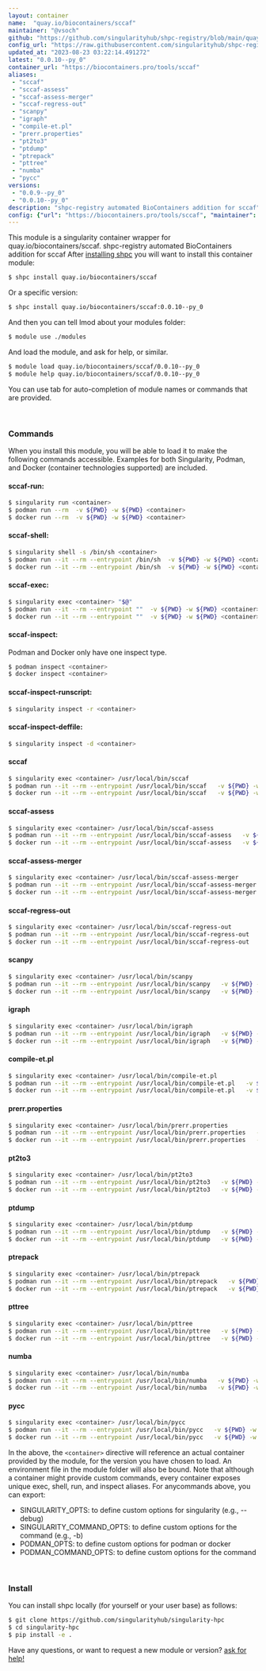 ```yaml
---
layout: container
name:  "quay.io/biocontainers/sccaf"
maintainer: "@vsoch"
github: "https://github.com/singularityhub/shpc-registry/blob/main/quay.io/biocontainers/sccaf/container.yaml"
config_url: "https://raw.githubusercontent.com/singularityhub/shpc-registry/main/quay.io/biocontainers/sccaf/container.yaml"
updated_at: "2023-08-23 03:22:14.491272"
latest: "0.0.10--py_0"
container_url: "https://biocontainers.pro/tools/sccaf"
aliases:
 - "sccaf"
 - "sccaf-assess"
 - "sccaf-assess-merger"
 - "sccaf-regress-out"
 - "scanpy"
 - "igraph"
 - "compile-et.pl"
 - "prerr.properties"
 - "pt2to3"
 - "ptdump"
 - "ptrepack"
 - "pttree"
 - "numba"
 - "pycc"
versions:
 - "0.0.9--py_0"
 - "0.0.10--py_0"
description: "shpc-registry automated BioContainers addition for sccaf"
config: {"url": "https://biocontainers.pro/tools/sccaf", "maintainer": "@vsoch", "description": "shpc-registry automated BioContainers addition for sccaf", "latest": {"0.0.10--py_0": "sha256:58624ca90983224f2400b0885ee8bc0a38725f418a9cd29ec79a9739a9fb135b"}, "tags": {"0.0.9--py_0": "sha256:a414e19efb731079c3d3e1b671a941b57ebe58f21179fc3a54b1acf9abc33d56", "0.0.10--py_0": "sha256:58624ca90983224f2400b0885ee8bc0a38725f418a9cd29ec79a9739a9fb135b"}, "docker": "quay.io/biocontainers/sccaf", "aliases": {"sccaf": "/usr/local/bin/sccaf", "sccaf-assess": "/usr/local/bin/sccaf-assess", "sccaf-assess-merger": "/usr/local/bin/sccaf-assess-merger", "sccaf-regress-out": "/usr/local/bin/sccaf-regress-out", "scanpy": "/usr/local/bin/scanpy", "igraph": "/usr/local/bin/igraph", "compile-et.pl": "/usr/local/bin/compile-et.pl", "prerr.properties": "/usr/local/bin/prerr.properties", "pt2to3": "/usr/local/bin/pt2to3", "ptdump": "/usr/local/bin/ptdump", "ptrepack": "/usr/local/bin/ptrepack", "pttree": "/usr/local/bin/pttree", "numba": "/usr/local/bin/numba", "pycc": "/usr/local/bin/pycc"}}
---
```


This module is a singularity container wrapper for quay.io/biocontainers/sccaf.
shpc-registry automated BioContainers addition for sccaf
After [installing shpc](#install) you will want to install this container module:


```bash
$ shpc install quay.io/biocontainers/sccaf
```

Or a specific version:

```bash
$ shpc install quay.io/biocontainers/sccaf:0.0.10--py_0
```

And then you can tell lmod about your modules folder:

```bash
$ module use ./modules
```

And load the module, and ask for help, or similar.

```bash
$ module load quay.io/biocontainers/sccaf/0.0.10--py_0
$ module help quay.io/biocontainers/sccaf/0.0.10--py_0
```

You can use tab for auto-completion of module names or commands that are provided.

<br>

### Commands

When you install this module, you will be able to load it to make the following commands accessible.
Examples for both Singularity, Podman, and Docker (container technologies supported) are included.

#### sccaf-run:

```bash
$ singularity run <container>
$ podman run --rm  -v ${PWD} -w ${PWD} <container>
$ docker run --rm  -v ${PWD} -w ${PWD} <container>
```

#### sccaf-shell:

```bash
$ singularity shell -s /bin/sh <container>
$ podman run --it --rm --entrypoint /bin/sh  -v ${PWD} -w ${PWD} <container>
$ docker run --it --rm --entrypoint /bin/sh  -v ${PWD} -w ${PWD} <container>
```

#### sccaf-exec:

```bash
$ singularity exec <container> "$@"
$ podman run --it --rm --entrypoint ""  -v ${PWD} -w ${PWD} <container> "$@"
$ docker run --it --rm --entrypoint ""  -v ${PWD} -w ${PWD} <container> "$@"
```

#### sccaf-inspect:

Podman and Docker only have one inspect type.

```bash
$ podman inspect <container>
$ docker inspect <container>
```

#### sccaf-inspect-runscript:

```bash
$ singularity inspect -r <container>
```

#### sccaf-inspect-deffile:

```bash
$ singularity inspect -d <container>
```


#### sccaf

```bash
$ singularity exec <container> /usr/local/bin/sccaf
$ podman run --it --rm --entrypoint /usr/local/bin/sccaf   -v ${PWD} -w ${PWD} <container> -c " $@"
$ docker run --it --rm --entrypoint /usr/local/bin/sccaf   -v ${PWD} -w ${PWD} <container> -c " $@"
```


#### sccaf-assess

```bash
$ singularity exec <container> /usr/local/bin/sccaf-assess
$ podman run --it --rm --entrypoint /usr/local/bin/sccaf-assess   -v ${PWD} -w ${PWD} <container> -c " $@"
$ docker run --it --rm --entrypoint /usr/local/bin/sccaf-assess   -v ${PWD} -w ${PWD} <container> -c " $@"
```


#### sccaf-assess-merger

```bash
$ singularity exec <container> /usr/local/bin/sccaf-assess-merger
$ podman run --it --rm --entrypoint /usr/local/bin/sccaf-assess-merger   -v ${PWD} -w ${PWD} <container> -c " $@"
$ docker run --it --rm --entrypoint /usr/local/bin/sccaf-assess-merger   -v ${PWD} -w ${PWD} <container> -c " $@"
```


#### sccaf-regress-out

```bash
$ singularity exec <container> /usr/local/bin/sccaf-regress-out
$ podman run --it --rm --entrypoint /usr/local/bin/sccaf-regress-out   -v ${PWD} -w ${PWD} <container> -c " $@"
$ docker run --it --rm --entrypoint /usr/local/bin/sccaf-regress-out   -v ${PWD} -w ${PWD} <container> -c " $@"
```


#### scanpy

```bash
$ singularity exec <container> /usr/local/bin/scanpy
$ podman run --it --rm --entrypoint /usr/local/bin/scanpy   -v ${PWD} -w ${PWD} <container> -c " $@"
$ docker run --it --rm --entrypoint /usr/local/bin/scanpy   -v ${PWD} -w ${PWD} <container> -c " $@"
```


#### igraph

```bash
$ singularity exec <container> /usr/local/bin/igraph
$ podman run --it --rm --entrypoint /usr/local/bin/igraph   -v ${PWD} -w ${PWD} <container> -c " $@"
$ docker run --it --rm --entrypoint /usr/local/bin/igraph   -v ${PWD} -w ${PWD} <container> -c " $@"
```


#### compile-et.pl

```bash
$ singularity exec <container> /usr/local/bin/compile-et.pl
$ podman run --it --rm --entrypoint /usr/local/bin/compile-et.pl   -v ${PWD} -w ${PWD} <container> -c " $@"
$ docker run --it --rm --entrypoint /usr/local/bin/compile-et.pl   -v ${PWD} -w ${PWD} <container> -c " $@"
```


#### prerr.properties

```bash
$ singularity exec <container> /usr/local/bin/prerr.properties
$ podman run --it --rm --entrypoint /usr/local/bin/prerr.properties   -v ${PWD} -w ${PWD} <container> -c " $@"
$ docker run --it --rm --entrypoint /usr/local/bin/prerr.properties   -v ${PWD} -w ${PWD} <container> -c " $@"
```


#### pt2to3

```bash
$ singularity exec <container> /usr/local/bin/pt2to3
$ podman run --it --rm --entrypoint /usr/local/bin/pt2to3   -v ${PWD} -w ${PWD} <container> -c " $@"
$ docker run --it --rm --entrypoint /usr/local/bin/pt2to3   -v ${PWD} -w ${PWD} <container> -c " $@"
```


#### ptdump

```bash
$ singularity exec <container> /usr/local/bin/ptdump
$ podman run --it --rm --entrypoint /usr/local/bin/ptdump   -v ${PWD} -w ${PWD} <container> -c " $@"
$ docker run --it --rm --entrypoint /usr/local/bin/ptdump   -v ${PWD} -w ${PWD} <container> -c " $@"
```


#### ptrepack

```bash
$ singularity exec <container> /usr/local/bin/ptrepack
$ podman run --it --rm --entrypoint /usr/local/bin/ptrepack   -v ${PWD} -w ${PWD} <container> -c " $@"
$ docker run --it --rm --entrypoint /usr/local/bin/ptrepack   -v ${PWD} -w ${PWD} <container> -c " $@"
```


#### pttree

```bash
$ singularity exec <container> /usr/local/bin/pttree
$ podman run --it --rm --entrypoint /usr/local/bin/pttree   -v ${PWD} -w ${PWD} <container> -c " $@"
$ docker run --it --rm --entrypoint /usr/local/bin/pttree   -v ${PWD} -w ${PWD} <container> -c " $@"
```


#### numba

```bash
$ singularity exec <container> /usr/local/bin/numba
$ podman run --it --rm --entrypoint /usr/local/bin/numba   -v ${PWD} -w ${PWD} <container> -c " $@"
$ docker run --it --rm --entrypoint /usr/local/bin/numba   -v ${PWD} -w ${PWD} <container> -c " $@"
```


#### pycc

```bash
$ singularity exec <container> /usr/local/bin/pycc
$ podman run --it --rm --entrypoint /usr/local/bin/pycc   -v ${PWD} -w ${PWD} <container> -c " $@"
$ docker run --it --rm --entrypoint /usr/local/bin/pycc   -v ${PWD} -w ${PWD} <container> -c " $@"
```



In the above, the `<container>` directive will reference an actual container provided
by the module, for the version you have chosen to load. An environment file in the
module folder will also be bound. Note that although a container
might provide custom commands, every container exposes unique exec, shell, run, and
inspect aliases. For anycommands above, you can export:

 - SINGULARITY_OPTS: to define custom options for singularity (e.g., --debug)
 - SINGULARITY_COMMAND_OPTS: to define custom options for the command (e.g., -b)
 - PODMAN_OPTS: to define custom options for podman or docker
 - PODMAN_COMMAND_OPTS: to define custom options for the command

<br>

### Install

You can install shpc locally (for yourself or your user base) as follows:

```bash
$ git clone https://github.com/singularityhub/singularity-hpc
$ cd singularity-hpc
$ pip install -e .
```

Have any questions, or want to request a new module or version? [ask for help!](https://github.com/singularityhub/singularity-hpc/issues)